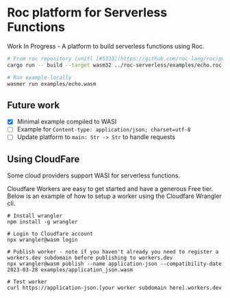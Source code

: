 # Roc platform for Serverless Functions

Work In Progress - A platform to build serverless functions using Roc.

```sh
# From roc repository (unitl [#5333](https://github.com/roc-lang/roc/pull/5333) is merged)
cargo run -- build --target wasm32 ../roc-serverless/examples/echo.roc

# Run example locally
wasmer run examples/echo.wasm
```

## Future work

- [x] Minimal example compiled to WASI
- [ ] Example for `Content-type: application/json; charset=utf-8` 
- [ ] Update platform to `main: Str -> Str` to handle requests

## Using CloudFare

Some cloud providers support WASI for serverless functions. 

Cloudfare Workers are easy to get started and have a generous Free tier. Below is an example of how to setup a worker using the Cloudfare Wrangler cli.

```
# Install wrangler
npm install -g wrangler

# Login to Cloudfare account
npx wrangler@wasm login

# Publish worker - note if you haven't already you need to register a workers.dev subdomain before publishing to workers.dev
npx wrangler@wasm publish --name application-json --compatibility-date 2023-03-28 examples/application_json.wasm

# Test worker
curl https://application-json.[your worker subdomain here].workers.dev
```